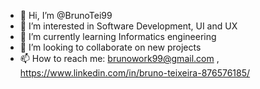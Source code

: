 - 👋 Hi, I’m @BrunoTei99
- 👀 I’m interested in Software Development, UI and UX 
- 🌱 I’m currently learning Informatics engineering
- 💞️ I’m looking to collaborate on new projects
- 📫 How to reach me: brunowork99@gmail.com , https://www.linkedin.com/in/bruno-teixeira-876576185/

<!---
BrunoTei99/BrunoTei99 is a ✨ special ✨ repository because its `README.md` (this file) appears on your GitHub profile.
You can click the Preview link to take a look at your changes.
--->
